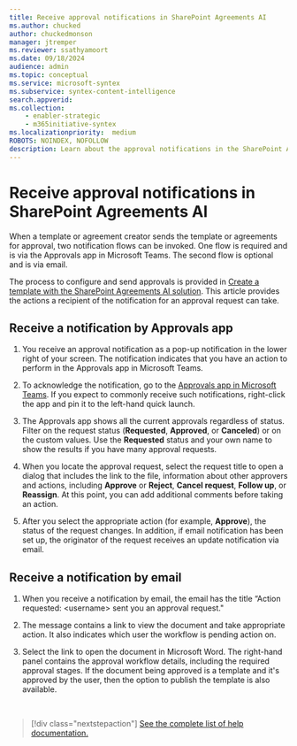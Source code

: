 ```yaml
---
title: Receive approval notifications in SharePoint Agreements AI
ms.author: chucked
author: chuckedmonson
manager: jtremper
ms.reviewer: ssathyamoort
ms.date: 09/18/2024
audience: admin
ms.topic: conceptual
ms.service: microsoft-syntex
ms.subservice: syntex-content-intelligence
search.appverid: 
ms.collection: 
    - enabler-strategic
    - m365initiative-syntex
ms.localizationpriority:  medium
ROBOTS: NOINDEX, NOFOLLOW
description: Learn about the approval notifications in the SharePoint Agreements AI solution.
---
```


# Receive approval notifications in SharePoint Agreements AI

When a template or agreement creator sends the template or agreements for approval, two notification flows can be invoked. One flow is required and is via the Approvals app in Microsoft Teams. The second flow is optional and is via email.

The process to configure and send approvals is provided in [Create a template with the SharePoint Agreements AI solution](agreements-create-template.md). This article provides the actions a recipient of the notification for an approval request can take.

## Receive a notification by Approvals app

1. You receive an approval notification as a pop-up notification in the lower right of your screen. The notification indicates that you have an action to perform in the Approvals app in Microsoft Teams.

2. To acknowledge the notification, go to the [Approvals app in Microsoft Teams](/power-automate/teams/native-approvals-in-teams#use-the-approvals-app-in-teams). If you expect to commonly receive such notifications, right-click the app and pin it to the left-hand quick launch.

3. The Approvals app shows all the current approvals regardless of status. Filter on the request status (**Requested**, **Approved**, or **Canceled**) or on the custom values. Use the **Requested** status and your own name to show the results if you have many approval requests.

4. When you locate the approval request, select the request title to open a dialog that includes the link to the file, information about other approvers and actions, including **Approve** or **Reject**, **Cancel request**, **Follow up**, or **Reassign**. At this point, you can add additional comments before taking an action.

5. After you select the appropriate action (for example, **Approve**), the status of the request changes. In addition, if email notification has been set up, the originator of the request receives an update notification via email.

## Receive a notification by email

1. When you receive a notification by email, the email has the title “Action requested: \<username> sent you an approval request."

2. The message contains a link to view the document and take appropriate action. It also indicates which user the workflow is pending action on.

3. Select the link to open the document in Microsoft Word. The right-hand panel contains the approval workflow details, including the required approval stages. If the document being approved is a template and it's approved by the user, then the option to publish the template is also available.

<br>

> [!div class="nextstepaction"]
> [See the complete list of help documentation.](agreements-overview.md#help-documentation)